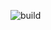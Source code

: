 ![build](https://github.com/javagurulv/java_1_sunday_2022_online/actions/workflows/build.yaml/badge.svg)
